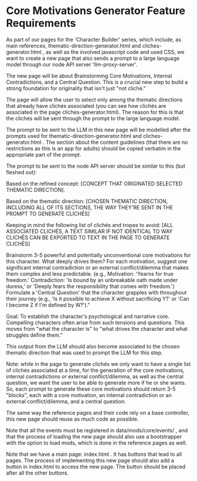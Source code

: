 # Core Motivations Generator Feature Requirements

As part of our pages for the 'Character Builder' series, which include, as main references, thematic-direction-generator.html and cliches-generator.html , as well as the involved javascript code and used CSS, we want to create a new page that also sends a prompt to a large language model through our node API server 'llm-proxy-server'.

The new page will be about Brainstorming Core Motivations, Internal Contradictions, and a Central Question. This is a crucial new step to build a strong foundation for originality that isn't just "not cliché."

The page will allow the user to select only among the thematic directions that already have clichés associated (you can see how clichés are associated in the page cliches-generator.html). The reason for this is that the clichés will be sent through the prompt to the large language model.

The prompt to be sent to the LLM in this new page will be modelled after the prompts used for thematic-direction-generator.html and cliches-generator.html . The section about the content guidelines (that there are no restrictions as this is an app for adults) should be copied verbatim in the appropriate part of the prompt.

The prompt to be sent to the node API server should be similar to this (but fleshed out):

Based on the refined concept: [CONCEPT THAT ORIGINATED SELECTED THEMATIC DIRECTION].

Based on the thematic direction: [CHOSEN THEMATIC DIRECTION, INCLUDING ALL OF ITS SECTIONS, THE WAY THEY'RE SENT IN THE PROMPT TO GENERATE CLICHÉS]

Keeping in mind the following list of clichés and tropes to avoid: [ALL ASSOCIATED CLICHÉS, A TEXT SIMILAR IF NOT IDENTICAL TO WAY CLICHÉS CAN BE EXPORTED TO TEXT IN THE PAGE TO GENERATE CLICHÉS]

Brainstorm 3-5 powerful and potentially unconventional core motivations for this character. What deeply drives them?
For each motivation, suggest one significant internal contradiction or an external conflict/dilemma that makes them complex and less predictable. (e.g., Motivation: 'Yearns for true freedom.' Contradiction: 'Is bound by an unbreakable oath made under duress,' or 'Deeply fears the responsibility that comes with freedom.')
Formulate a 'Central Question' that the character grapples with throughout their journey (e.g., 'Is it possible to achieve X without sacrificing Y?' or 'Can I become Z if I'm defined by W?')."

Goal: To establish the character's psychological and narrative core. Compelling characters often arise from such tensions and questions. This moves from "what the character is" to "what drives the character and what struggles define them."

This output from the LLM should also become associated to the chosen thematic direction that was used to prompt the LLM for this step.

Note: while in the page to generate clichés we only want to have a single list of clichés associated at a time, for the generation of the core motivations, internal contradictions or external conflict/dilemma, as well as the central question, we want the user to be able to generate more if he or she wants. So, each prompt to generate these core motivations should return 3-5 "blocks", each with a core motivation, an internal contradiction or an external conflict/dilemma, and a central question.

The same way the reference pages and their code rely on a base controller, this new page should reuse as much code as possible.

Note that all the events must be registered in data/mods/core/events/ , and that the process of loading the new page should also use a bootstrapper with the option to load mods, which is done in the reference pages as well.

Note that we have a main page: index.html . It has buttons that lead to all pages. The process of implementing this new page should also add a button in index.html to access the new page. The button should be placed after all the other buttons.
